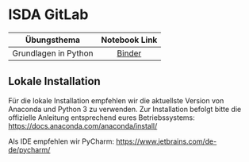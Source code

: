 # ISDA GitLab

| Übungsthema  | Notebook Link |
| ------------- | :-------------: |
| Grundlagen in Python  | [Binder](https://mybinder.org/v2/git/https%3A%2F%2Fgitlab.tubit.tu-berlin.de%2Fdima%2FISDA-SS20.git/master?filepath=01_basics.ipynb)  |

## Lokale Installation

Für die lokale Installation empfehlen wir die aktuellste Version von Anaconda und Python 3 zu verwenden. Zur Installation befolgt bitte
die offizielle Anleitung entsprechend eures Betriebssystems:
https://docs.anaconda.com/anaconda/install/

Als IDE empfehlen wir PyCharm:
https://www.jetbrains.com/de-de/pycharm/

